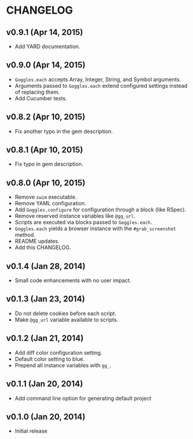 # CHANGELOG

## v0.9.1 (Apr 14, 2015)
* Add YARD documentation.

## v0.9.0 (Apr 14, 2015)
* `Goggles.each` accepts Array, Integer, String, and Symbol arguments.
* Arguments passed to `Goggles.each` extend configured settings instead of replacing them.
* Add Cucumber tests.

## v0.8.2 (Apr 10, 2015)
* Fix another typo in the gem description.

## v0.8.1 (Apr 10, 2015)
* Fix typo in gem description.

## v0.8.0 (Apr 10, 2015)
* Remove `swim` executable.
* Remove YAML configuration.
* Add `Goggles.configure` for configuration through a block (like RSpec).
* Remove reserved instance variables like `@gg_url`.
* Scripts are executed via blocks passed to `Goggles.each`. 
* `Goggles.each` yields a browser instance with the `#grab_screenshot` method.
* README updates.
* Add this CHANGELOG.

## v0.1.4 (Jan 28, 2014)
* Small code enhancements with no user impact.

## v0.1.3 (Jan 23, 2014)
* Do not delete cookies before each script.
* Make `@gg_url` variable available to scripts.

## v0.1.2 (Jan 21, 2014)
* Add diff color configuration setting.
* Default color setting to blue.
* Prepend all instance variables with `gg_`.

## v0.1.1 (Jan 20, 2014)
* Add command line option for generating default project

## v0.1.0 (Jan 20, 2014)
* Initial release

